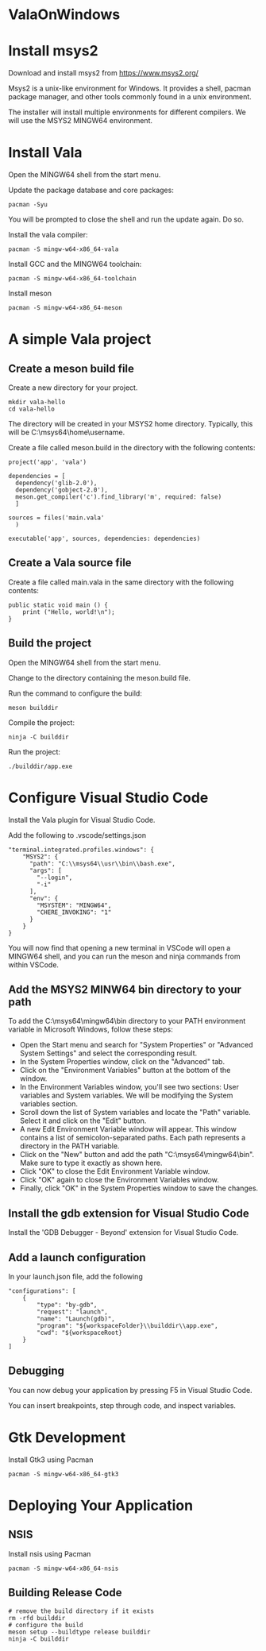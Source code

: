 # ValaOnWindows


# Install msys2

Download and install msys2 from https://www.msys2.org/

Msys2 is a unix-like environment for Windows. It provides a shell, pacman package manager, and other tools commonly found in a unix environment.

The installer will install multiple environments for different compilers. We will use the MSYS2 MINGW64 environment. 

# Install Vala

Open the MINGW64 shell from the start menu.

Update the package database and core packages:

```
pacman -Syu
```

You will be prompted to close the shell and run the update again. Do so.

Install the vala compiler:

```
pacman -S mingw-w64-x86_64-vala
```

Install GCC and the MINGW64 toolchain:

```
pacman -S mingw-w64-x86_64-toolchain
```

Install meson

```
pacman -S mingw-w64-x86_64-meson
```

# A simple Vala project

## Create a meson build file

Create a new directory for your project.

```
mkdir vala-hello
cd vala-hello
```

The directory will be created in your MSYS2 home directory. Typically, this will be C:\msys64\home\username.


Create a file called meson.build in the directory with the following contents:

```
project('app', 'vala')

dependencies = [
  dependency('glib-2.0'),
  dependency('gobject-2.0'),
  meson.get_compiler('c').find_library('m', required: false)
  ]

sources = files('main.vala'
  )

executable('app', sources, dependencies: dependencies)
```

## Create a Vala source file

Create a file called main.vala in the same directory with the following contents:

```
public static void main () {
    print ("Hello, world!\n");
}
```

## Build the project

Open the MINGW64 shell from the start menu.

Change to the directory containing the meson.build file.

Run the command to configure the build:

```
meson builddir
```

Compile the project:

```
ninja -C builddir
```

Run the project:

```
./builddir/app.exe
```

# Configure Visual Studio Code

Install the Vala plugin for Visual Studio Code.

Add the following to .vscode/settings.json

```
"terminal.integrated.profiles.windows": {
    "MSYS2": {
      "path": "C:\\msys64\\usr\\bin\\bash.exe",
      "args": [
        "--login",
        "-i"
      ],
      "env": {
        "MSYSTEM": "MINGW64",
        "CHERE_INVOKING": "1"
      }
    }
}
```

You will now find that opening a new terminal in VSCode will open a MINGW64 shell, and you can run the meson and ninja commands from within VSCode.


## Add the MSYS2 MINW64 bin directory to your path

To add the C:\msys64\mingw64\bin directory to your PATH environment variable in Microsoft Windows, follow these steps:

* Open the Start menu and search for "System Properties" or "Advanced System Settings" and select the corresponding result.
* In the System Properties window, click on the "Advanced" tab.
* Click on the "Environment Variables" button at the bottom of the window.
* In the Environment Variables window, you'll see two sections: User variables and System variables. We will be modifying the System variables section.
* Scroll down the list of System variables and locate the "Path" variable. Select it and click on the "Edit" button.
* A new Edit Environment Variable window will appear. This window contains a list of semicolon-separated paths. Each path represents a directory in the PATH variable.
* Click on the "New" button and add the path "C:\msys64\mingw64\bin". Make sure to type it exactly as shown here.
* Click "OK" to close the Edit Environment Variable window.
* Click "OK" again to close the Environment Variables window.
* Finally, click "OK" in the System Properties window to save the changes.


## Install the gdb extension for Visual Studio Code

Install the 'GDB Debugger - Beyond' extension for Visual Studio Code.

## Add a launch configuration

In your launch.json file, add the following

```
"configurations": [
    {
        "type": "by-gdb",
        "request": "launch",
        "name": "Launch(gdb)",
        "program": "${workspaceFolder}\\builddir\\app.exe",
        "cwd": "${workspaceRoot}
    }
]
```

## Debugging

You can now debug your application by pressing F5 in Visual Studio Code.

You can insert breakpoints, step through code, and inspect variables.

# Gtk Development

Install Gtk3 using Pacman
```
pacman -S mingw-w64-x86_64-gtk3
```

# Deploying Your Application

## NSIS

Install nsis using Pacman

```
pacman -S mingw-w64-x86_64-nsis
```

## Building Release Code

```
# remove the build directory if it exists
rm -rfd builddir
# configure the build
meson setup --buildtype release builddir
ninja -C builddir
```